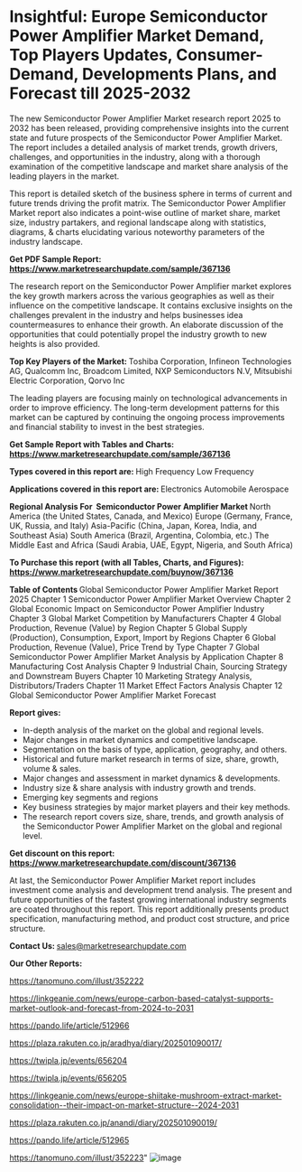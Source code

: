 # Insightful: Europe Semiconductor Power Amplifier Market Demand, Top Players Updates, Consumer-Demand, Developments Plans, and Forecast till 2025-2032

The new Semiconductor Power Amplifier Market research report 2025 to 2032 has been released, providing comprehensive insights into the current state and future prospects of the Semiconductor Power Amplifier Market. The report includes a detailed analysis of market trends, growth drivers, challenges, and opportunities in the industry, along with a thorough examination of the competitive landscape and market share analysis of the leading players in the market.

This report is detailed sketch of the business sphere in terms of current and future trends driving the profit matrix. The Semiconductor Power Amplifier Market report also indicates a point-wise outline of market share, market size, industry partakers, and regional landscape along with statistics, diagrams, &amp; charts elucidating various noteworthy parameters of the industry landscape.

<strong><b>Get PDF Sample Report: <a href=https://www.marketresearchupdate.com/sample/367136>https://www.marketresearchupdate.com/sample/367136</a></b></strong>

The research report on the Semiconductor Power Amplifier market explores the key growth markers across the various geographies as well as their influence on the competitive landscape. It contains exclusive insights on the challenges prevalent in the industry and helps businesses idea countermeasures to enhance their growth. An elaborate discussion of the opportunities that could potentially propel the industry growth to new heights is also provided.

<strong><b>Top Key Players of the Market:
</b></strong>Toshiba Corporation, Infineon Technologies AG, Qualcomm Inc, Broadcom Limited, NXP Semiconductors N.V, Mitsubishi Electric Corporation, Qorvo Inc<strong><b>
</b></strong>

The leading players are focusing mainly on technological advancements in order to improve efficiency. The long-term development patterns for this market can be captured by continuing the ongoing process improvements and financial stability to invest in the best strategies.

<strong><b>Get Sample Report with Tables and Charts: <a href=https://www.marketresearchupdate.com/sample/367136>https://www.marketresearchupdate.com/sample/367136</a></b></strong>

<strong><b>Types covered in this report are:
</b></strong>High Frequency
Low Frequency<strong><b>
</b></strong>

<strong><b>Applications covered in this report are:
</b></strong>Electronics
Automobile
Aerospace<strong><b>
</b></strong>

<strong><b>Regional Analysis For  Semiconductor Power Amplifier Market</b></strong><strong><b>
</b></strong>North America (the United States, Canada, and Mexico)
Europe (Germany, France, UK, Russia, and Italy)
Asia-Pacific (China, Japan, Korea, India, and Southeast Asia)
South America (Brazil, Argentina, Colombia, etc.)
The Middle East and Africa (Saudi Arabia, UAE, Egypt, Nigeria, and South Africa)

<strong><b>To Purchase this report (with all Tables, Charts, and Figures): <a href=https://www.marketresearchupdate.com/buynow/367136>https://www.marketresearchupdate.com/buynow/367136</a></b></strong>

<strong><b>Table of Contents</b></strong><strong><b>
</b></strong>Global Semiconductor Power Amplifier Market Report 2025
Chapter 1 Semiconductor Power Amplifier Market Overview
Chapter 2 Global Economic Impact on Semiconductor Power Amplifier Industry
Chapter 3 Global Market Competition by Manufacturers
Chapter 4 Global Production, Revenue (Value) by Region
Chapter 5 Global Supply (Production), Consumption, Export, Import by Regions
Chapter 6 Global Production, Revenue (Value), Price Trend by Type
Chapter 7 Global Semiconductor Power Amplifier Market Analysis by Application
Chapter 8 Manufacturing Cost Analysis
Chapter 9 Industrial Chain, Sourcing Strategy and Downstream Buyers
Chapter 10 Marketing Strategy Analysis, Distributors/Traders
Chapter 11 Market Effect Factors Analysis
Chapter 12 Global Semiconductor Power Amplifier Market Forecast

<strong><b>Report gives:</b></strong>

- In-depth analysis of the market on the global and regional levels.
- Major changes in market dynamics and competitive landscape.
- Segmentation on the basis of type, application, geography, and others.
- Historical and future market research in terms of size, share, growth, volume &amp; sales.
- Major changes and assessment in market dynamics &amp; developments.
- Industry size &amp; share analysis with industry growth and trends.
- Emerging key segments and regions
- Key business strategies by major market players and their key methods.
- The research report covers size, share, trends, and growth analysis of the Semiconductor Power Amplifier Market on the global and regional level.

<strong><b>Get discount on this report: <a href=https://www.marketresearchupdate.com/discount/367136>https://www.marketresearchupdate.com/discount/367136</a></b></strong>

At last, the Semiconductor Power Amplifier Market report includes investment come analysis and development trend analysis. The present and future opportunities of the fastest growing international industry segments are coated throughout this report. This report additionally presents product specification, manufacturing method, and product cost structure, and price structure.

<strong><b>Contact Us:
</b></strong>sales@marketresearchupdate.com

<strong>Our Other Reports:</strong>

<a href=https://tanomuno.com/illust/352222>https://tanomuno.com/illust/352222</a>

<a href=https://linkgeanie.com/news/europe-carbon-based-catalyst-supports-market-outlook-and-forecast-from-2024-to-2031>https://linkgeanie.com/news/europe-carbon-based-catalyst-supports-market-outlook-and-forecast-from-2024-to-2031</a>

<a href=https://pando.life/article/512966>https://pando.life/article/512966</a>

<a href=https://plaza.rakuten.co.jp/aradhya/diary/202501090017/>https://plaza.rakuten.co.jp/aradhya/diary/202501090017/</a>

<a href=https://twipla.jp/events/656204>https://twipla.jp/events/656204</a>

<a href=https://twipla.jp/events/656205>https://twipla.jp/events/656205</a>

<a href=https://linkgeanie.com/news/europe-shiitake-mushroom-extract-market-consolidation--their-impact-on-market-structure--2024-2031>https://linkgeanie.com/news/europe-shiitake-mushroom-extract-market-consolidation--their-impact-on-market-structure--2024-2031</a>

<a href=https://plaza.rakuten.co.jp/anandi/diary/202501090019/>https://plaza.rakuten.co.jp/anandi/diary/202501090019/</a>

<a href=https://pando.life/article/512965>https://pando.life/article/512965</a>

<a href=https://tanomuno.com/illust/352223>https://tanomuno.com/illust/352223</a>"
![image](https://github.com/user-attachments/assets/02bedbe9-7a8a-471a-80e2-8af6b9942f6a)
